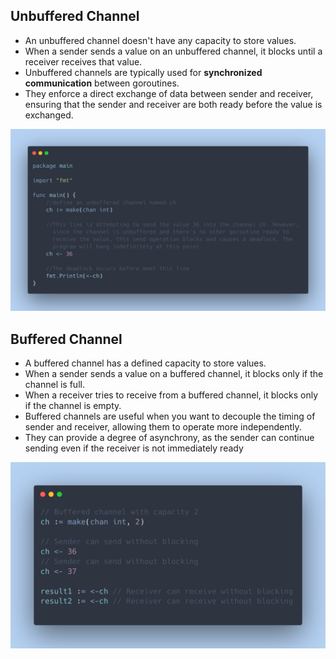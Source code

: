## Unbuffered Channel

- An unbuffered channel doesn't have any capacity to store values.
- When a sender sends a value on an unbuffered channel, it blocks until a receiver receives that value.
- Unbuffered channels are typically used for **synchronized communication** between goroutines.
- They enforce a direct exchange of data between sender and receiver, ensuring that the sender and receiver are both ready before the value is exchanged.

![img.png](img.png)

## Buffered Channel

- A buffered channel has a defined capacity to store values.
- When a sender sends a value on a buffered channel, it blocks only if the channel is full.
- When a receiver tries to receive from a buffered channel, it blocks only if the channel is empty.
- Buffered channels are useful when you want to decouple the timing of sender and receiver, allowing them to operate more independently.
- They can provide a degree of asynchrony, as the sender can continue sending even if the receiver is not immediately ready

![img_1.png](img_1.png)
